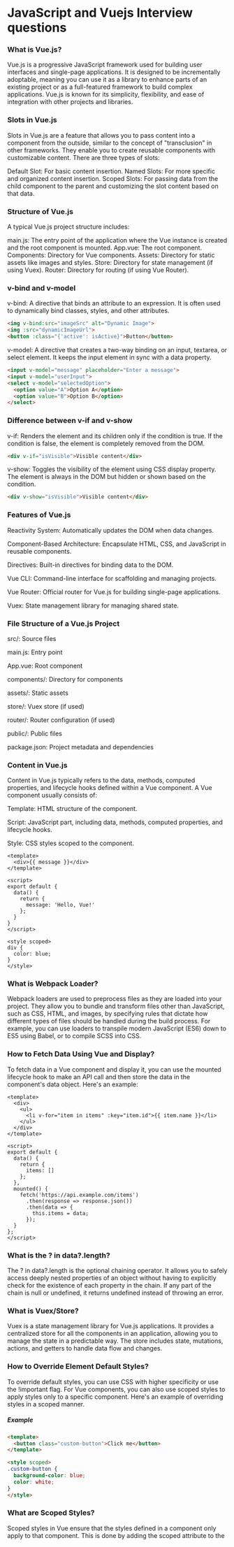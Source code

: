 # JavaScript and Vuejs Interview questions

### What is Vue.js?
Vue.js is a progressive JavaScript framework used for building user interfaces and single-page applications. It is designed to be incrementally adoptable, meaning you can use it as a library to enhance parts of an existing project or as a full-featured framework to build complex applications. Vue.js is known for its simplicity, flexibility, and ease of integration with other projects and libraries.

### Slots in Vue.js
Slots in Vue.js are a feature that allows you to pass content into a component from the outside, similar to the concept of "transclusion" in other frameworks. They enable you to create reusable components with customizable content. There are three types of slots:

Default Slot: For basic content insertion.
Named Slots: For more specific and organized content insertion.
Scoped Slots: For passing data from the child component to the parent and customizing the slot content based on that data.

### Structure of Vue.js
A typical Vue.js project structure includes:

main.js: The entry point of the application where the Vue instance is created and the root component is mounted.
App.vue: The root component.
Components: Directory for Vue components.
Assets: Directory for static assets like images and styles.
Store: Directory for state management (if using Vuex).
Router: Directory for routing (if using Vue Router).

### v-bind and v-model
v-bind: A directive that binds an attribute to an expression. It is often used to dynamically bind classes, styles, and other attributes.
```html 
<img v-bind:src="imageSrc" alt="Dynamic Image">
<img :src="dynamicImageUrl">
<button :class="{'active': isActive}">Button</button>
```
v-model: A directive that creates a two-way binding on an input, textarea, or select element. It keeps the input element in sync with a data property.
```html
<input v-model="message" placeholder="Enter a message">
<input v-model="userInput">
<select v-model="selectedOption">
  <option value="A">Option A</option>
  <option value="B">Option B</option>
</select>
```
### Difference between v-if and v-show
v-if: Renders the element and its children only if the condition is true. If the condition is false, the element is completely removed from the DOM.
```html
<div v-if="isVisible">Visible content</div>
```
v-show: Toggles the visibility of the element using CSS display property. The element is always in the DOM but hidden or shown based on the condition.
```html
<div v-show="isVisible">Visible content</div>
```
### Features of Vue.js
Reactivity System: Automatically updates the DOM when data changes.

Component-Based Architecture: Encapsulate HTML, CSS, and JavaScript in reusable components.

Directives: Built-in directives for binding data to the DOM.

Vue CLI: Command-line interface for scaffolding and managing projects.

Vue Router: Official router for Vue.js for building single-page applications.

Vuex: State management library for managing shared state.

### File Structure of a Vue.js Project
src/: Source files

main.js: Entry point

App.vue: Root component

components/: Directory for components

assets/: Static assets

store/: Vuex store (if used)

router/: Router configuration (if used)

public/: Public files

package.json: Project metadata and dependencies

### Content in Vue.js
Content in Vue.js typically refers to the data, methods, computed properties, and lifecycle hooks defined within a Vue component. A Vue component usually consists of:

Template: HTML structure of the component.

Script: JavaScript part, including data, methods, computed properties, and lifecycle hooks.

Style: CSS styles scoped to the component.

```vue
<template>
  <div>{{ message }}</div>
</template>

<script>
export default {
  data() {
    return {
      message: 'Hello, Vue!'
    };
  }
}
</script>

<style scoped>
div {
  color: blue;
}
</style>
```
### What is Webpack Loader?
Webpack loaders are used to preprocess files as they are loaded into your project. They allow you to bundle and transform files other than JavaScript, such as CSS, HTML, and images, by specifying rules that dictate how different types of files should be handled during the build process. For example, you can use loaders to transpile modern JavaScript (ES6) down to ES5 using Babel, or to compile SCSS into CSS.

### How to Fetch Data Using Vue and Display?
To fetch data in a Vue component and display it, you can use the mounted lifecycle hook to make an API call and then store the data in the component's data object. Here's an example:

```vue
<template>
  <div>
    <ul>
      <li v-for="item in items" :key="item.id">{{ item.name }}</li>
    </ul>
  </div>
</template>

<script>
export default {
  data() {
    return {
      items: []
    };
  },
  mounted() {
    fetch('https://api.example.com/items')
      .then(response => response.json())
      .then(data => {
        this.items = data;
      });
  }
};
</script>
```
### What is the ? in data?.length?
The ? in data?.length is the optional chaining operator. It allows you to safely access deeply nested properties of an object without having to explicitly check for the existence of each property in the chain. If any part of the chain is null or undefined, it returns undefined instead of throwing an error.

### What is Vuex/Store?
Vuex is a state management library for Vue.js applications. It provides a centralized store for all the components in an application, allowing you to manage the state in a predictable way. The store includes state, mutations, actions, and getters to handle data flow and changes.

### How to Override Element Default Styles?
To override default styles, you can use CSS with higher specificity or use the !important flag. For Vue components, you can also use scoped styles to apply styles only to a specific component. Here's an example of overriding styles in a scoped manner.
##### Example
```html
<template>
  <button class="custom-button">Click me</button>
</template>

<style scoped>
.custom-button {
  background-color: blue;
  color: white;
}
</style>
```
### What are Scoped Styles?
Scoped styles in Vue ensure that the styles defined in a component only apply to that component. This is done by adding the scoped attribute to the <style> tag in a single-file component. Scoped styles use a unique attribute on elements and styles to prevent them from affecting other components.

### What is Parent to Child Communication?
Parent to child communication in Vue involves passing data from a parent component to a child component via props. The parent component provides data to the child component as an attribute, which the child component receives as a prop.
##### Example
```vue
<!-- ParentComponent.vue -->
<template>
  <ChildComponent :message="parentMessage" />
</template>

<script>
import ChildComponent from './ChildComponent.vue';

export default {
  components: {
    ChildComponent
  },
  data() {
    return {
      parentMessage: 'Hello from parent'
    };
  }
};
</script>

<!-- ChildComponent.vue -->
<template>
  <p>{{ message }}</p>
</template>

<script>
export default {
  props: {
    message: String
  }
};
</script>
```

### What is a Watch Hook?
The watch hook in Vue is used to reactively monitor changes to a specific data property or computed property and execute a callback when the property changes.

```vue
export default {
  data() {
    return {
      counter: 0
    };
  },
  watch: {
    counter(newValue, oldValue) {
      console.log(`Counter changed from ${oldValue} to ${newValue}`);
    }
  }
};
```

### What is the Difference Between Sync and Async?
Sync (synchronous) operations are executed sequentially, blocking the next operation until the current one completes.
Async (asynchronous) operations allow